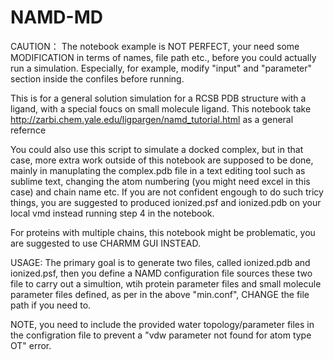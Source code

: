 # NAMD-MD
CAUTION： The notebook example is NOT PERFECT, your need some MODIFICATION in terms of names, file path etc., before you could actually run a simulation.
Especially, for example, modify "input" and "parameter" section inside the confiles before running.

This is for a general solution simulation for a RCSB PDB structure with a ligand, with a special foucs on small molecule ligand.
This notebook take http://zarbi.chem.yale.edu/ligpargen/namd_tutorial.html as a general refernce

You could also use this script to simulate a docked complex, but in that case, more extra work outside of this notebook are supposed to be done, mainly in manuplating the complex.pdb file in a text editing tool such as sublime text, changing the atom numbering (you might need excel in this case) and chain name etc. If you are not confident engough to do such tricy things, you are suggested to produced ionized.psf and ionized.pdb on your local vmd instead running step 4 in the notebook.

For proteins with multiple chains, this notebook might be problematic, you are suggested to use CHARMM GUI INSTEAD.

USAGE: The primary goal is to generate two files, called ionized.pdb and ionized.psf, then you define a NAMD configuration file sources these two file to carry out a simultion, wtih protein parameter files and small molecule parameter files defined, as per in the above "min.conf", CHANGE the file path if you need to.

NOTE, you need to include the provided water topology/parameter files in the configration file to prevent a "vdw parameter not found for atom type OT" error.


